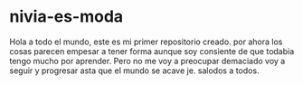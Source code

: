 # nivia-es-moda

Hola a todo el mundo, este es mi primer repositorio creado. por ahora los cosas parecen empesar a tener forma aunque soy consiente de que todabia tengo mucho por aprender.
Pero no me voy a preocupar demaciado voy a seguir y progresar asta que el mundo se acave je.
salodos a todos.
